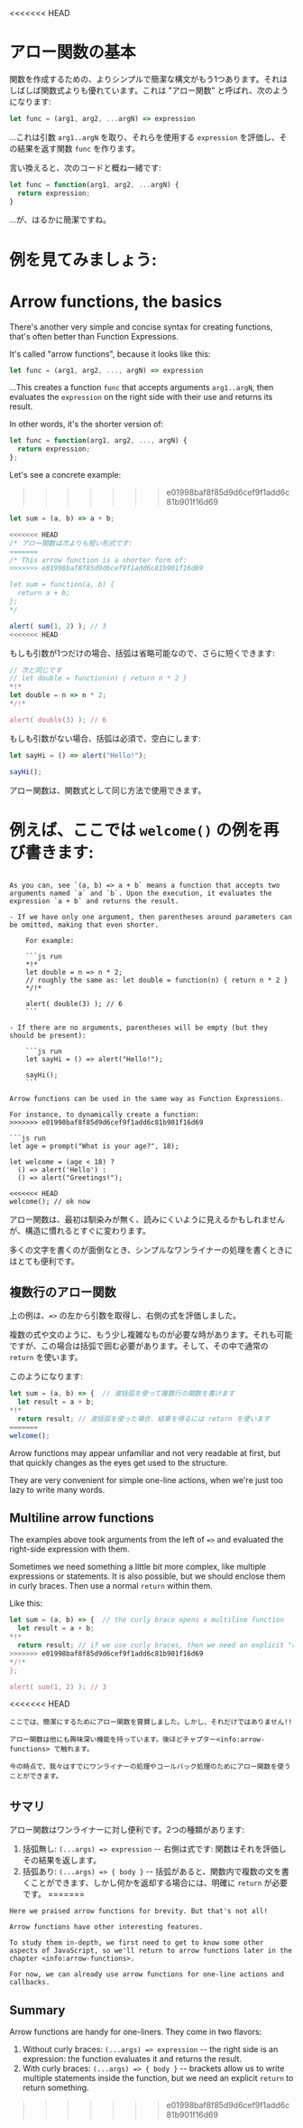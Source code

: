 <<<<<<< HEAD
# アロー関数の基本

関数を作成するための、よりシンプルで簡潔な構文がもう1つあります。それはしばしば関数式よりも優れています。これは "アロー関数" と呼ばれ、次のようになります:

```js
let func = (arg1, arg2, ...argN) => expression
```

...これは引数 `arg1..argN` を取り、それらを使用する `expression` を評価し、その結果を返す関数 `func` を作ります。

言い換えると、次のコードと概ね一緒です:

```js
let func = function(arg1, arg2, ...argN) {
  return expression;
}
```

...が、はるかに簡潔ですね。

例を見てみましょう:
=======
# Arrow functions, the basics

There's another very simple and concise syntax for creating functions, that's often better than Function Expressions.

It's called "arrow functions", because it looks like this:

```js
let func = (arg1, arg2, ..., argN) => expression
```

...This creates a function `func` that accepts arguments `arg1..argN`, then evaluates the `expression` on the right side with their use and returns its result.

In other words, it's the shorter version of:

```js
let func = function(arg1, arg2, ..., argN) {
  return expression;
};
```

Let's see a concrete example:
>>>>>>> e01998baf8f85d9d6cef9f1add6c81b901f16d69

```js run
let sum = (a, b) => a + b;

<<<<<<< HEAD
/* アロー関数は次よりも短い形式です:
=======
/* This arrow function is a shorter form of:
>>>>>>> e01998baf8f85d9d6cef9f1add6c81b901f16d69

let sum = function(a, b) {
  return a + b;
};
*/

alert( sum(1, 2) ); // 3
<<<<<<< HEAD

```

もしも引数が1つだけの場合、括弧は省略可能なので、さらに短くできます:

```js run
// 次と同じです
// let double = function(n) { return n * 2 }
*!*
let double = n => n * 2;
*/!*

alert( double(3) ); // 6
```

もしも引数がない場合、括弧は必須で、空白にします:

```js run
let sayHi = () => alert("Hello!");

sayHi();
```

アロー関数は、関数式として同じ方法で使用できます。

例えば、ここでは `welcome()` の例を再び書きます:
=======
```

As you can, see `(a, b) => a + b` means a function that accepts two arguments named `a` and `b`. Upon the execution, it evaluates the expression `a + b` and returns the result.

- If we have only one argument, then parentheses around parameters can be omitted, making that even shorter.

    For example:

    ```js run
    *!*
    let double = n => n * 2;
    // roughly the same as: let double = function(n) { return n * 2 }
    */!*

    alert( double(3) ); // 6
    ```

- If there are no arguments, parentheses will be empty (but they should be present):

    ```js run
    let sayHi = () => alert("Hello!");

    sayHi();
    ```

Arrow functions can be used in the same way as Function Expressions.

For instance, to dynamically create a function:
>>>>>>> e01998baf8f85d9d6cef9f1add6c81b901f16d69

```js run
let age = prompt("What is your age?", 18);

let welcome = (age < 18) ?
  () => alert('Hello') :
  () => alert("Greetings!");

<<<<<<< HEAD
welcome(); // ok now
```

アロー関数は、最初は馴染みが無く、読みにくいように見えるかもしれませんが、構造に慣れるとすぐに変わります。

多くの文字を書くのが面倒なとき、シンプルなワンライナーの処理を書くときにはとても便利です。

## 複数行のアロー関数

上の例は、`=>` の左から引数を取得し、右側の式を評価しました。

複数の式や文のように、もう少し複雑なものが必要な時があります。それも可能ですが、この場合は括弧で囲む必要があります。そして、その中で通常の `return` を使います。

このようになります:

```js run
let sum = (a, b) => {  // 波括弧を使って複数行の関数を書けます
  let result = a + b;
*!*
  return result; // 波括弧を使った場合、結果を得るには return を使います
=======
welcome();
```

Arrow functions may appear unfamiliar and not very readable at first, but that quickly changes as the eyes get used to the structure.

They are very convenient for simple one-line actions, when we're just too lazy to write many words.

## Multiline arrow functions

The examples above took arguments from the left of `=>` and evaluated the right-side expression with them.

Sometimes we need something a little bit more complex, like multiple expressions or statements. It is also possible, but we should enclose them in curly braces. Then use a normal `return` within them.

Like this:

```js run
let sum = (a, b) => {  // the curly brace opens a multiline function
  let result = a + b;
*!*
  return result; // if we use curly braces, then we need an explicit "return" 
>>>>>>> e01998baf8f85d9d6cef9f1add6c81b901f16d69
*/!*
};

alert( sum(1, 2) ); // 3
```

<<<<<<< HEAD
```smart header="他にもあります"
ここでは、簡潔にするためにアロー関数を賞賛しました。しかし、それだけではありません!!

アロー関数は他にも興味深い機能を持っています。後ほどチャプター<info:arrow-functions> で触れます。

今の時点で、我々はすでにワンライナーの処理やコールバック処理のためにアロー関数を使うことができます。
```

## サマリ

アロー関数はワンライナーに対し便利です。2つの種類があります:

1. 括弧無し: `(...args) => expression` -- 右側は式です: 関数はそれを評価しその結果を返します。
2. 括弧あり: `(...args) => { body }` -- 括弧があると、関数内で複数の文を書くことができます、しかし何かを返却する場合には、明確に `return` が必要です。
=======
```smart header="More to come"
Here we praised arrow functions for brevity. But that's not all!

Arrow functions have other interesting features.

To study them in-depth, we first need to get to know some other aspects of JavaScript, so we'll return to arrow functions later in the chapter <info:arrow-functions>.

For now, we can already use arrow functions for one-line actions and callbacks.
```

## Summary

Arrow functions are handy for one-liners. They come in two flavors:

1. Without curly braces: `(...args) => expression` -- the right side is an expression: the function evaluates it and returns the result.
2. With curly braces: `(...args) => { body }` -- brackets allow us to write multiple statements inside the function, but we need an explicit `return` to return something.
>>>>>>> e01998baf8f85d9d6cef9f1add6c81b901f16d69
